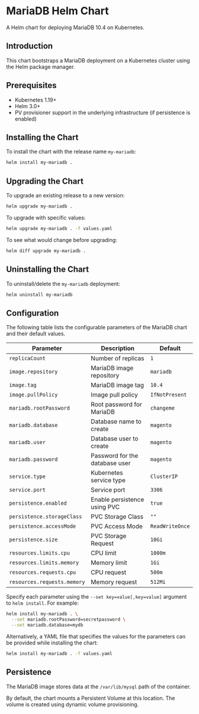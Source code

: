 # MariaDB Helm Chart

A Helm chart for deploying MariaDB 10.4 on Kubernetes.

## Introduction

This chart bootstraps a MariaDB deployment on a Kubernetes cluster using the Helm package manager.

## Prerequisites

- Kubernetes 1.19+
- Helm 3.0+
- PV provisioner support in the underlying infrastructure (if persistence is enabled)

## Installing the Chart

To install the chart with the release name `my-mariadb`:

```bash
helm install my-mariadb .
```

## Upgrading the Chart

To upgrade an existing release to a new version:

```bash
helm upgrade my-mariadb .
```

To upgrade with specific values:

```bash
helm upgrade my-mariadb . -f values.yaml
```

To see what would change before upgrading:

```bash
helm diff upgrade my-mariadb .
```

## Uninstalling the Chart

To uninstall/delete the `my-mariadb` deployment:

```bash
helm uninstall my-mariadb
```

## Configuration

The following table lists the configurable parameters of the MariaDB chart and their default values.

| Parameter | Description | Default |
|-----------|-------------|---------|
| `replicaCount` | Number of replicas | `1` |
| `image.repository` | MariaDB image repository | `mariadb` |
| `image.tag` | MariaDB image tag | `10.4` |
| `image.pullPolicy` | Image pull policy | `IfNotPresent` |
| `mariadb.rootPassword` | Root password for MariaDB | `changeme` |
| `mariadb.database` | Database name to create | `magento` |
| `mariadb.user` | Database user to create | `magento` |
| `mariadb.password` | Password for the database user | `magento` |
| `service.type` | Kubernetes service type | `ClusterIP` |
| `service.port` | Service port | `3306` |
| `persistence.enabled` | Enable persistence using PVC | `true` |
| `persistence.storageClass` | PVC Storage Class | `""` |
| `persistence.accessMode` | PVC Access Mode | `ReadWriteOnce` |
| `persistence.size` | PVC Storage Request | `10Gi` |
| `resources.limits.cpu` | CPU limit | `1000m` |
| `resources.limits.memory` | Memory limit | `1Gi` |
| `resources.requests.cpu` | CPU request | `500m` |
| `resources.requests.memory` | Memory request | `512Mi` |

Specify each parameter using the `--set key=value[,key=value]` argument to `helm install`. For example:

```bash
helm install my-mariadb . \
  --set mariadb.rootPassword=secretpassword \
  --set mariadb.database=mydb
```

Alternatively, a YAML file that specifies the values for the parameters can be provided while installing the chart:

```bash
helm install my-mariadb . -f values.yaml
```

## Persistence

The MariaDB image stores data at the `/var/lib/mysql` path of the container.

By default, the chart mounts a Persistent Volume at this location. The volume is created using dynamic volume provisioning.
